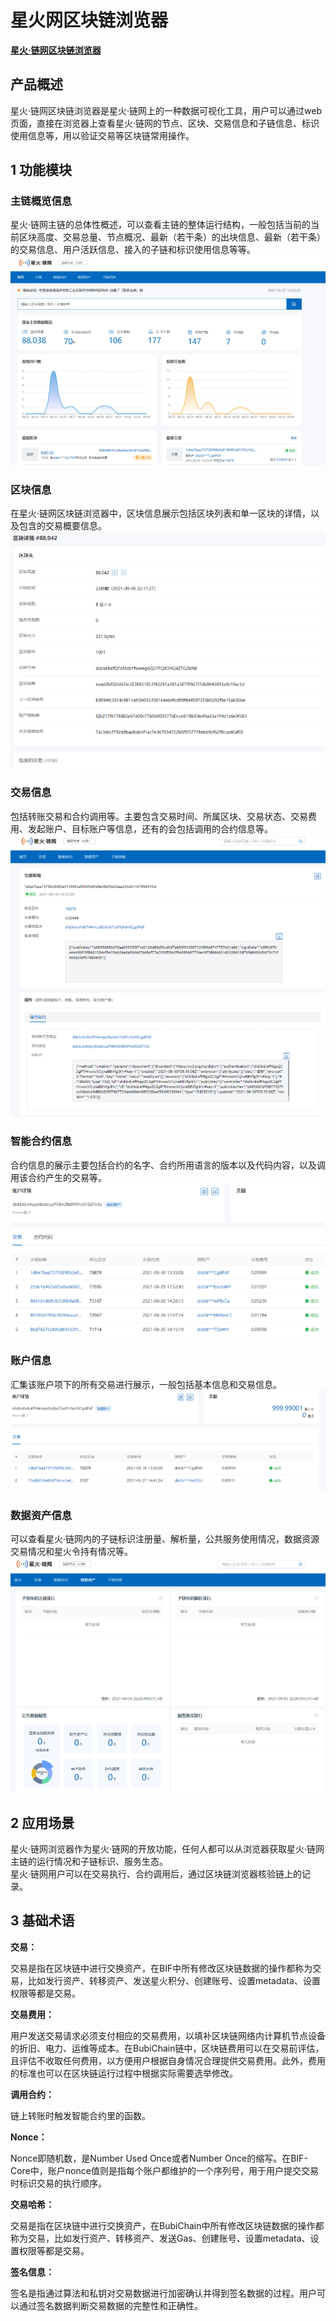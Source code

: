 # 星火网区块链浏览器

**[星火·链网区块链浏览器](http://test-explorer.bitfactory.cn/)**

<a name="mzYWs"></a>
## **产品概述**
星火·链网区块链浏览器是星火·链网上的一种数据可视化工具，用户可以通过web页面，直接在浏览器上查看星火·链网的节点、区块、交易信息和子链信息、标识使用信息等，用以验证交易等区块链常用操作。
<a name="FQBXC"></a>
## **1 功能模块**
<a name="OvAsU"></a>
### **主链概览信息**
星火·链网主链的总体性概述，可以查看主链的整体运行结构，一般包括当前的当前区块高度、交易总量、节点概况、最新（若干条）的出块信息、最新（若干条）的交易信息、用户活跃信息、接入的子链和标识使用信息等等。<br />![image.png](../images/explorer_1.png)
<a name="nTvGV"></a>
### **区块信息**
在星火·链网区块链浏览器中，区块信息展示包括区块列表和单一区块的详情，以及包含的交易概要信息。<br />![image.png](../images/explorer_2.png)
<a name="mKJBx"></a>
### **交易信息**
包括转账交易和合约调用等。主要包含交易时间、所属区块、交易状态、交易费用、发起账户、目标账户等信息，还有的会包括调用的合约信息等。<br />![image.png](../images/explorer_3.png)
<a name="QR4nr"></a>
### **智能合约信息**
合约信息的展示主要包括合约的名字、合约所用语言的版本以及代码内容，以及调用该合约产生的交易等。<br />![image.png](../images/explorer_4.png)
<a name="s71Y4"></a>
### **账户信息**
汇集该账户项下的所有交易进行展示，一般包括基本信息和交易信息。
![image.png](../images/explorer_5.png)
<a name="pd5kl"></a>
### **数据资产信息**
可以查看星火·链网内的子链标识注册量、解析量，公共服务使用情况，数据资源交易情况和星火令持有情况等。<br />![image.png](../images/explorer_6.png)
<a name="WxL2r"></a>
## **2 应用场景**
星火·链网浏览器作为星火·链网的开放功能，任何人都可以从浏览器获取星火·链网主链的运行情况和子链标识、服务生态。<br />星火·链网用户可以在交易执行、合约调用后，通过区块链浏览器核验链上的记录。
<a name="yKLey"></a>
## 3 基础术语
**交易：**

交易是指在区块链中进行交换资产，在BIF中所有修改区块链数据的操作都称为交易，比如发行资产、转移资产、发送星火积分、创建账号、设置metadata、设置权限等都是交易。

**交易费用：**

用户发送交易请求必须支付相应的交易费用，以填补区块链网络内计算机节点设备的折旧、电力、运维等成本。在BubiChain链中，区块链费用可以在交易前评估，且评估不收取任何费用，以方便用户根据自身情况合理提供交易费用。此外，费用的标准也可以在区块链运行过程中根据实际需要选举修改。

**调用合约：**

链上转账时触发智能合约里的函数。

**Nonce：**

Nonce即随机数，是Number Used Once或者Number Once的缩写。在BIF-Core中，账户nonce值则是指每个账户都维护的一个序列号，用于用户提交交易时标识交易的执行顺序。

**交易哈希：**

交易是指在区块链中进行交换资产，在BubiChain中所有修改区块链数据的操作都称为交易，比如发行资产、转移资产、发送Gas、创建账号、设置metadata、设置权限等都是交易。

**签名信息：**

签名是指通过算法和私钥对交易数据进行加密确认并得到签名数据的过程。用户可以通过签名数据判断交易数据的完整性和正确性。

